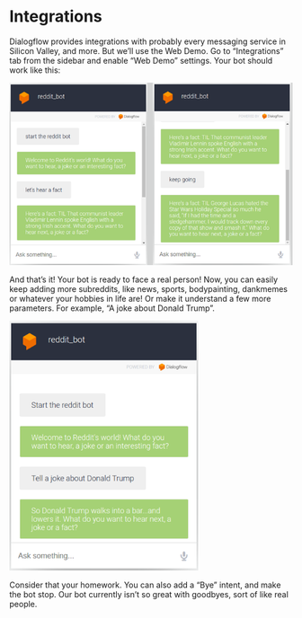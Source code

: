 # Integrations

Dialogflow provides integrations with probably every messaging service in Silicon Valley, and more. But we’ll use the Web Demo. Go to “Integrations” tab from the sidebar and enable “Web Demo” settings. Your bot should work like this:



<img src = "../images/6_Integrations.png">



And that’s it! Your bot is ready to face a real person! Now, you can easily keep adding more subreddits, like news, sports, bodypainting, dankmemes or whatever your hobbies in life are! Or make it understand a few more parameters. For example, “A joke about Donald Trump”.



<img src = "../images/6_2.png" style="zoom:75%;" >



Consider that your homework. You can also add a “Bye” intent, and make the bot stop. Our bot currently isn’t so great with goodbyes, sort of like real people.

